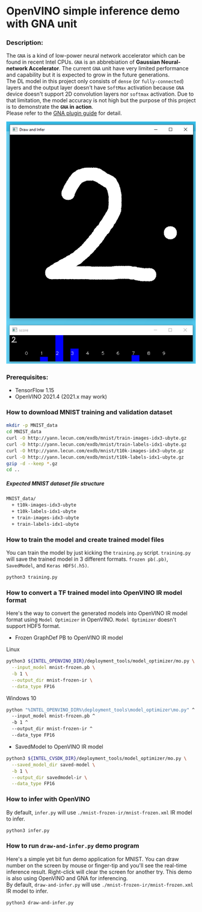 # OpenVINO simple inference demo with GNA unit  

### Description:  
The `GNA` is a kind of low-power neural network accelerator which can be found in recent Intel CPUs.  `GNA` is an abbrebiation of **Gaussian Neural-network Accelerator**. The current `GNA` unit have very limited performance and capability but it is expected to grow in the future generations.    
The DL model in this project only consists of `dense` (or `fully-connected`) layers and the output layer doesn't have `SoftMax` activation because `GNA` device doesn't support 2D convolution layers nor `softmax` activation. Due to that limitation, the model accuracy is not high but the purpose of this project is to demonstrate the **`GNA` in action**.  
Please refer to the [GNA plugin guide](https://docs.openvinotoolkit.org/latest/openvino_docs_IE_DG_supported_plugins_GNA.html) for detail.  


![draw-and-infer](./resources/draw-and-infer.png)

### Prerequisites:  
- TensorFlow 1.15  
- OpenVINO 2021.4 (2021.x may work)  

### How to download MNIST training and validation dataset  
```sh
mkdir -p MNIST_data
cd MNIST_data
curl -O http://yann.lecun.com/exdb/mnist/train-images-idx3-ubyte.gz
curl -O http://yann.lecun.com/exdb/mnist/train-labels-idx1-ubyte.gz
curl -O http://yann.lecun.com/exdb/mnist/t10k-images-idx3-ubyte.gz
curl -O http://yann.lecun.com/exdb/mnist/t10k-labels-idx1-ubyte.gz
gzip -d --keep *.gz
cd ..
```

##### Expected MNIST dataset file structure  
```sh
MNIST_data/
  + t10k-images-idx3-ubyte
  + t10k-labels-idx1-ubyte
  + train-images-idx3-ubyte
  + train-labels-idx1-ubyte
```

### How to train the model and create trained model files  
You can train the model by just kicking the `training.py` script. `training.py` will save the trained model in 3 different formats. `frozen pb(.pb)`, `SavedModel`, and `Keras HDF5(.h5)`.
```sh
python3 training.py
```

### How to convert a TF trained model into OpenVINO IR model format  
  Here's the way to convert the generated models into OpenVINO IR model format using `Model Optimizer` in OpenVINO. `Model Optimizer` doesn't support HDF5 format.   

- Frozen GraphDef PB to OpenVINO IR model   

Linux  
```sh
python3 ${INTEL_OPENVINO_DIR}/deployment_tools/model_optimizer/mo.py \
  --input_model mnist-frozen.pb \
  -b 1 \
  --output_dir mnist-frozen-ir \
  --data_type FP16
```
Windows 10
```sh
python "%INTEL_OPENVINO_DIR%\deployment_tools\model_optimizer\mo.py" ^
  --input_model mnist-frozen.pb ^
  -b 1 ^
  --output_dir mnist-frozen-ir ^
  --data_type FP16
```

- SavedModel to OpenVINO IR model  

```sh
python3 ${INTEL_CVSDK_DIR}/deployment_tools/model_optimizer/mo.py \
  --saved_model_dir saved-model \
  -b 1 \
  --output_dir savedmodel-ir \
  --data_type FP16
```

### How to infer with OpenVINO  
By default, `infer.py` will use `./mnist-frozen-ir/mnist-frozen.xml` IR model to infer.  
```sh
python3 infer.py
```

### How to run `draw-and-infer.py` demo program  
Here's a simple yet bit fun demo application for MNIST. You can draw number on the screen by mouse or finger-tip and you'll see the real-time inference result.  Right-click will clear the screen for another try. This demo is also using OpenVINO and GNA for inferencing.  
By default, `draw-and-infer.py` will use `./mnist-frozen-ir/mnist-frozen.xml` IR model to infer.  
```sh
python3 draw-and-infer.py
```
